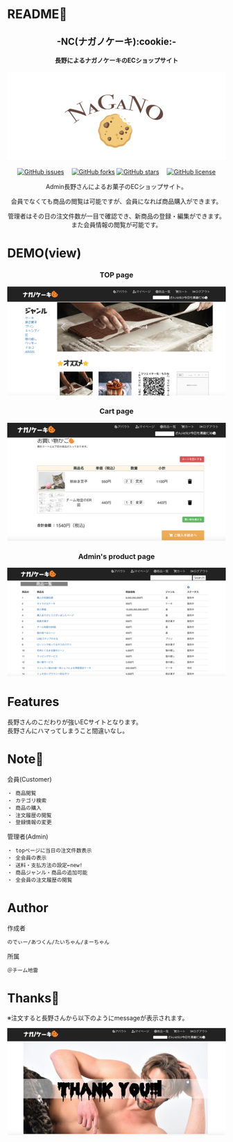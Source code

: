 # README:see_no_evil:

<h2 align="center">-NC(ナガノケーキ):cookie:-</h2>
<h4 align="center">長野によるナガノケーキのECショップサイト</h4> 

![cock](https://github.com/Team-jirai/NC/blob/master/nagano1.jpg)

<p align="center">
<a href="https://github.com/Team-jirai/NC/issues"><img alt="GitHub issues" src="https://img.shields.io/github/issues/Team-jirai/NC"></a>　<!-- GitHub issues -->
<a href="https://github.com/Team-jirai/NC/network"><img alt="GitHub forks" src="https://img.shields.io/github/forks/Team-jirai/NC"></a> <!-- GitHub forks -->
<a href="https://github.com/Team-jirai/NC/stargazers"><img alt="GitHub stars" src="https://img.shields.io/github/stars/Team-jirai/NC"></a>　<!-- GitHub stars -->
<a href="https://github.com/Team-jirai/NC"><img alt="GitHub license" src="https://img.shields.io/github/license/Team-jirai/NC"></a>　<!-- GitHub license --></p>
 
<p align="center">Admin長野さんによるお菓子のECショップサイト。</p>
<p align="center">会員でなくても商品の閲覧は可能ですが、会員になれば商品購入ができます。</p>
<p align="center">管理者はその日の注文件数が一目で確認でき、新商品の登録・編集ができます。また会員情報の閲覧が可能です。</p>


# DEMO(view)

<h3 align="center">TOP page</h3> 

![cock](https://github.com/Team-jirai/NC/blob/master/top.png)

<h3 align="center">Cart page</h3> 

![cock](https://github.com/Team-jirai/NC/blob/master/cart.png)

<h3 align="center">Admin's product page</h3> 

![cock](https://github.com/Team-jirai/NC/blob/master/admin.png)
 

# Features

長野さんのこだわりが強いECサイトとなります。<br>
長野さんにハマってしまうこと間違いなし。
 
 
# Note:green_book:
 
会員(Customer)
```bash
・ 商品閲覧
・ カテゴリ検索
・ 商品の購入
・ 注文履歴の閲覧
・ 登録情報の変更
```

管理者(Admin)
```bash
・ topページに当日の注文件数表示
・ 全会員の表示
・ 送料・支払方法の設定←new!
・ 商品ジャンル・商品の追加可能
・ 全会員の注文履歴の閲覧
```
 
# Author
 
 作成者
```bash
のでぃー/あつくん/たいちゃん/まーちゃん

```
 所属
```bash
＠チーム地雷

```
 
 # Thanks:kiss:

※注文すると長野さんから以下のようにmessageが表示されます。

![cock](https://github.com/Team-jirai/NC/blob/master/cockk.png)
